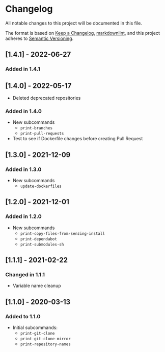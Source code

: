 # Changelog

All notable changes to this project will be documented in this file.

The format is based on [Keep a Changelog](https://keepachangelog.com/en/1.0.0/),
[markdownlint](https://dlaa.me/markdownlint/),
and this project adheres to [Semantic Versioning](https://semver.org/spec/v2.0.0.html).

## [1.4.1] - 2022-06-27

### Added in 1.4.1

## [1.4.0] - 2022-05-17

- Deleted deprecated repositories

### Added in 1.4.0

- New subcommands
  - `print-branches`
  - `print-pull-requests`
- Test to see if Dockerfile changes before creating Pull Request

## [1.3.0] - 2021-12-09

### Added in 1.3.0

- New subcommands
  - `update-dockerfiles`

## [1.2.0] - 2021-12-01

### Added in 1.2.0

- New subcommands
  - `print-copy-files-from-senzing-install`
  - `print-dependabot`
  - `print-submodules-sh`

## [1.1.1] - 2021-02-22

### Changed in 1.1.1

- Variable name cleanup

## [1.1.0] - 2020-03-13

### Added to 1.1.0

- Initial subcommands:
  - `print-git-clone`
  - `print-git-clone-mirror`
  - `print-repository-names`
